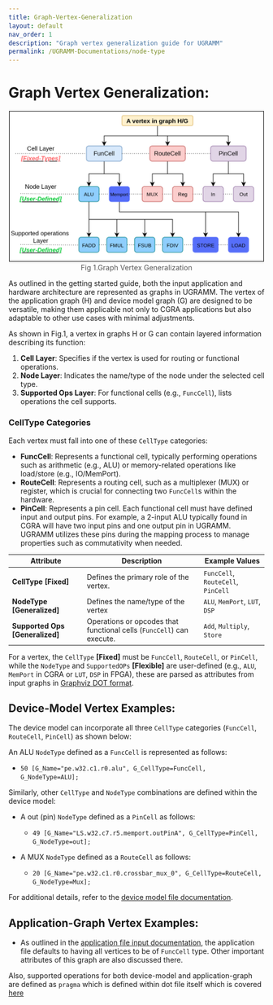 ```yaml
---
title: Graph-Vertex-Generalization
layout: default
nav_order: 1
description: "Graph vertex generalization guide for UGRAMM"
permalink: /UGRAMM-Documentations/node-type
---
```


# Graph Vertex Generalization:

<div style="text-align: center;">
    <img src="../../assets/Graph_Vertex.png" alt="Fig 1.Graph Vertex Generalization" style="border: 1px solid black; width: 500px;">
    <figcaption style="font-size: 14px; color: #555;">Fig 1.Graph Vertex Generalization</figcaption>
</div>

As outlined in the getting started guide, both the input application and hardware architecture are represented as graphs in UGRAMM. The vertex of the application graph (H) and device model graph (G) are designed to be versatile, making them applicable not only to CGRA applications but also adaptable to other use cases with minimal adjustments.

As shown in Fig.1, a vertex in graphs H or G can contain layered information describing its function:

1. **Cell Layer**: Specifies if the vertex is used for routing or functional operations.
2. **Node Layer**: Indicates the name/type of the node under the selected cell type.
3. **Supported Ops Layer**: For functional cells (e.g., `FuncCell`), lists operations the cell supports.

### CellType Categories
Each vertex must fall into one of these `CellType` categories:

- **FuncCell**: Represents a functional cell, typically performing operations such as arithmetic (e.g., ALU) or memory-related operations like load/store (e.g., IO/MemPort).
- **RouteCell**: Represents a routing cell, such as a multiplexer (MUX) or register, which is crucial for connecting two `FuncCell`s within the hardware.
- **PinCell**: Represents a pin cell. Each functional cell must have defined input and output pins. For example, a 2-input ALU typically found in CGRA will have two input pins and one output pin in UGRAMM. UGRAMM utilizes these pins during the mapping process to manage properties such as commutativity when needed.

| **Attribute**       | **Description**                                                                                                | **Example Values**                 |
|---------------------|----------------------------------------------------------------------------------------------------------------|------------------------------------|
| **CellType** **[Fixed]**       | Defines the primary role of the vertex.                                                                        | `FuncCell`, `RouteCell`, `PinCell` |
| **NodeType**   **[Generalized]**     | Defines the name/type of the vertex                                               | `ALU`, `MemPort`, `LUT`, `DSP`     |
| **Supported Ops**  **[Generalized]** | Operations or opcodes that functional cells (`FuncCell`) can execute.                                          | `Add`, `Multiply`, `Store`         |

For a vertex, the `CellType` **[Fixed]** must be `FuncCell`, `RouteCell`, or `PinCell`, while the `NodeType` and `SupportedOPs` **[Flexible]** are user-defined (e.g., `ALU`, `MemPort` in CGRA or `LUT`, `DSP` in FPGA), these are parsed as attributes from input graphs in [Graphviz DOT format](https://graphviz.org/doc/info/lang.html).


## Device-Model Vertex Examples:

The device model can incorporate all three `CellType` categories (`FuncCell`, `RouteCell`, `PinCell`) as shown below:

An ALU `NodeType` defined as a `FuncCell` is represented as follows:

- `50 [G_Name="pe.w32.c1.r0.alu", G_CellType=FuncCell, G_NodeType=ALU];`

Similarly, other `CellType` and `NodeType` combinations are defined within the device model:

- A out (pin) `NodeType` defined as a `PinCell` as follows:
    - `49 [G_Name="LS.w32.c7.r5.memport.outPinA", G_CellType=PinCell, G_NodeType=out];`

- A MUX `NodeType` defined as a `RouteCell` as follows:
    - `20 [G_Name="pe.w32.c1.r0.crossbar_mux_0", G_CellType=RouteCell, G_NodeType=Mux];`

For additional details, refer to the [device model file documentation](/UGRAMM-Documentations/device-model-file).


## Application-Graph Vertex Examples:

- As outlined in the [application file input documentation](/UGRAMM-Documentations/application-file), the application file defaults to having all vertices to be of `FuncCell` type. Other important attributes of this graph are also discussed there.

Also, supported operations for both device-model and application-graph are defined as `pragma` which is defined within dot file itself which is covered [here](/UGRAMM-Documentations/Supported-Pragmas)
